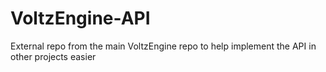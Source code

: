 # VoltzEngine-API
External repo from the main VoltzEngine repo to help implement the API in other projects easier
